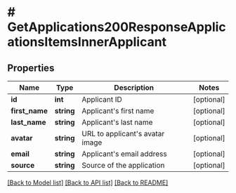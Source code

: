 # # GetApplications200ResponseApplicationsItemsInnerApplicant

## Properties

Name | Type | Description | Notes
------------ | ------------- | ------------- | -------------
**id** | **int** | Applicant ID | [optional]
**first_name** | **string** | Applicant&#39;s first name | [optional]
**last_name** | **string** | Applicant&#39;s last name | [optional]
**avatar** | **string** | URL to applicant&#39;s avatar image | [optional]
**email** | **string** | Applicant&#39;s email address | [optional]
**source** | **string** | Source of the application | [optional]

[[Back to Model list]](../../README.md#models) [[Back to API list]](../../README.md#endpoints) [[Back to README]](../../README.md)
